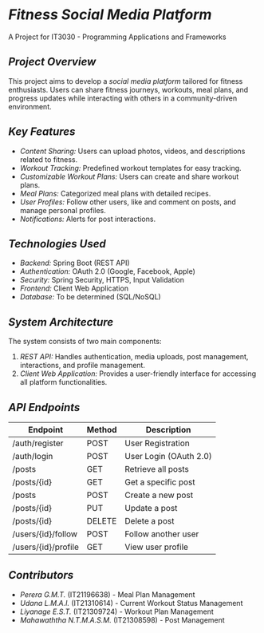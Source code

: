 # *Fitness Social Media Platform*

A Project for IT3030 - Programming Applications and Frameworks

## *Project Overview*
This project aims to develop a *social media platform* tailored for fitness enthusiasts. Users can share fitness journeys, workouts, meal plans, and progress updates while interacting with others in a community-driven environment.

## *Key Features*
- *Content Sharing:* Users can upload photos, videos, and descriptions related to fitness.
- *Workout Tracking:* Predefined workout templates for easy tracking.
- *Customizable Workout Plans:* Users can create and share workout plans.
- *Meal Plans:* Categorized meal plans with detailed recipes.
- *User Profiles:* Follow other users, like and comment on posts, and manage personal profiles.
- *Notifications:* Alerts for post interactions.

## *Technologies Used*
- *Backend:* Spring Boot (REST API)
- *Authentication:* OAuth 2.0 (Google, Facebook, Apple)
- *Security:* Spring Security, HTTPS, Input Validation
- *Frontend:* Client Web Application
- *Database:* To be determined (SQL/NoSQL)

## *System Architecture*
The system consists of two main components:
1. *REST API:* Handles authentication, media uploads, post management, interactions, and profile management.
2. *Client Web Application:* Provides a user-friendly interface for accessing all platform functionalities.

## *API Endpoints*
| Endpoint | Method | Description |
|----------|--------|-------------|
| /auth/register | POST | User Registration |
| /auth/login | POST | User Login (OAuth 2.0) |
| /posts | GET | Retrieve all posts |
| /posts/{id} | GET | Get a specific post |
| /posts | POST | Create a new post |
| /posts/{id} | PUT | Update a post |
| /posts/{id} | DELETE | Delete a post |
| /users/{id}/follow | POST | Follow another user |
| /users/{id}/profile | GET | View user profile |

## *Contributors*
- *Perera G.M.T.* (IT21196638) - Meal Plan Management
- *Udana L.M.A.I.* (IT21310614) - Current Workout Status Management
- *Liyanage E.S.T.* (IT21309724) - Workout Plan Management
- *Mahawaththa N.T.M.A.S.M.* (IT21308598) - Post Management
